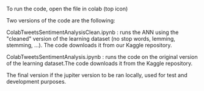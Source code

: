 To run the code, open the file in colab (top icon)

Two versions of the code are the following:

ColabTweetsSentimentAnalysisClean.ipynb : runs the ANN using the "cleaned" version of the learning dataset (no stop words, lemming, stemming, ...). The code downloads it from our Kaggle repository. 

ColabTweetsSentimentAnalysis.ipynb : runs the code on the original version of the learning dataset.The code downloads it from the Kaggle repository. 

The final version if the jupiter version to be ran locally, used for test and development purposes.
